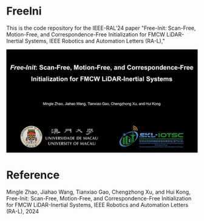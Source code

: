 # FreeIni
This is the code repository for the IEEE-RAL'24 paper "Free-Init: Scan-Free, Motion-Free, and Correspondence-Free Initialization for FMCW LiDAR-Inertial Systems, IEEE Robotics and Automation Letters (RA-L),"

[![Free-Init: Scan-Free, Motion-Free, and Correspondence-Free Initialization for FMCW LiDAR-Inertial Systems](cover.jpg)](https://www.youtube.com/watch?v=rBsdQnX9pF4 "Free-Init: Scan-Free, Motion-Free, and Correspondence-Free Initialization for FMCW LiDAR-Inertial Systems")

# Reference
Mingle Zhao, Jiahao Wang, Tianxiao Gao, Chengzhong Xu, and Hui Kong,  Free-Init: Scan-Free, Motion-Free, and Correspondence-Free Initialization for FMCW LiDAR-Inertial Systems, IEEE Robotics and Automation Letters (RA-L), 2024
